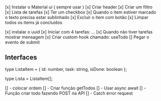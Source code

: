 [x] Instalar o Material ui ( sempre usar )
[x] Criar header
[x] Criar um filtro
[x] Lista de tarefas
[x] Ter um checkbox
[x] Quando o item estiver marcado o texto precisa estar sublinhado
[x] Excluir o item com botão
[x] Limpar todos os items já concluidos

[x] instalar o uuid
[x] Iniciar com 4 tarefas: ...
[x] Quando não tiver tarefas mostrar mensagem
[x] Criar custom hook chamado: useTodo
[] Pegar o evento de submit

## Interfaces

type ListaItem = {
id: number,
task: string,
isDone: boolean
};

type Lista = ListaItem[];

[] - colocar ordem
[] - Criar função getTodos
    [] - Usar async await
[] - Função criar todo fazendo POST na API
[] - Catch error request

